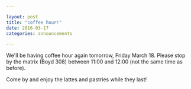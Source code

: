 ```yaml
---

layout: post
title: "coffee hour!"
date: 2016-03-17
categories: announcements

---
```


We'll be having coffee hour again tomorrow, Friday March 18. Please stop by the matrix (Boyd 308) between 11:00 and 12:00 (not the same time as before).

Come by and enjoy the lattes and pastries while they last!

